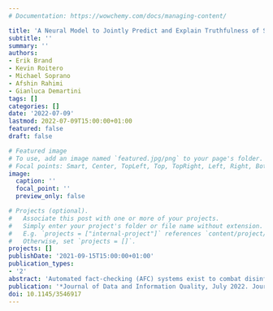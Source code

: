 ```yaml
---
# Documentation: https://wowchemy.com/docs/managing-content/

title: 'A Neural Model to Jointly Predict and Explain Truthfulness of Statements'
subtitle: ''
summary: ''
authors:
- Erik Brand
- Kevin Roitero
- Michael Soprano 
- Afshin Rahimi
- Gianluca Demartini
tags: []
categories: []
date: '2022-07-09'
lastmod: 2022-07-09T15:00:00+01:00
featured: false
draft: false

# Featured image
# To use, add an image named `featured.jpg/png` to your page's folder.
# Focal points: Smart, Center, TopLeft, Top, TopRight, Left, Right, BottomLeft, Bottom, BottomRight.
image:
  caption: ''
  focal_point: ''
  preview_only: false

# Projects (optional).
#   Associate this post with one or more of your projects.
#   Simply enter your project's folder or file name without extension.
#   E.g. `projects = ["internal-project"]` references `content/project/deep-learning/index.md`.
#   Otherwise, set `projects = []`.
projects: []
publishDate: '2021-09-15T15:00:00+01:00'
publication_types:
- '2'
abstract: 'Automated fact-checking (AFC) systems exist to combat disinformation, however their complexity usually makes them opaque to the end user, making it difficult to foster trust in the system. In this paper, we introduce the E-BART model with the hope of making progress on this front. E-BART is able to provide a veracity prediction for a claim, and jointly generate a human-readable explanation for this decision. We show that E-BART is competitive with the state-of-the-art on the e-FEVER and e-SNLI tasks. In addition, we validate the joint-prediction architecture by showing 1) that generating explanations does not significantly impede the model from performing well in its main task of veracity prediction, and 2) that predicted veracity and explanations are more internally coherent when generated jointly than separately. We also calibrate the E-BART model, allowing the output of the final model be correctly interpreted as the confidence of correctness. Finally, we also conduct and extensive human evaluation on the impact of generated explanations and observe that: explanations increase human ability to spot misinformation and make people more skeptical about claims, and explanations generated by E-BART are competitive with ground truth explanations.'
publication: '*Journal of Data and Information Quality, July 2022. Journal Ranks: Journal Citation Reports (JCR) Q3 (2021), Scimago (SJR) Q2 (2021).*'
doi: 10.1145/3546917
---
```

